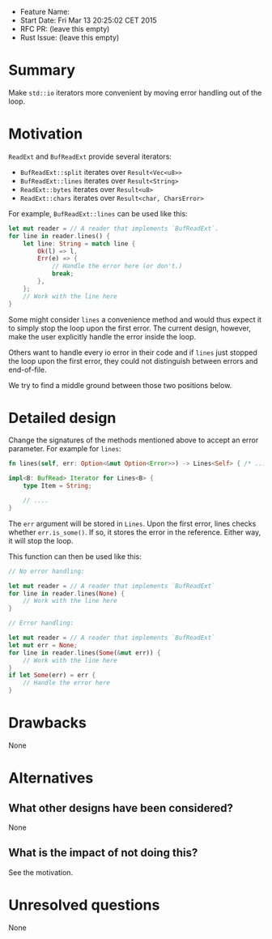 - Feature Name: 
- Start Date: Fri Mar 13 20:25:02 CET 2015
- RFC PR: (leave this empty)
- Rust Issue: (leave this empty)

# Summary

Make `std::io` iterators more convenient by moving error handling out of the
loop.

# Motivation

`ReadExt` and `BufReadExt` provide several iterators:

* `BufReadExt::split` iterates over `Result<Vec<u8>>`
* `BufReadExt::lines` iterates over `Result<String>`
* `ReadExt::bytes` iterates over `Result<u8>`
* `ReadExt::chars` iterates over `Result<char, CharsError>`

For example, `BufReadExt::lines` can be used like this:

```rust
let mut reader = // A reader that implements `BufReadExt`.
for line in reader.lines() {
    let line: String = match line {
        Ok(l) => l,
        Err(e) => {
            // Handle the error here (or don't.)
            break;
        },
    };
    // Work with the line here
}
```

Some might consider `lines` a convenience method and would thus expect it to
simply stop the loop upon the first error. The current design, however, make the
user explicitly handle the error inside the loop.

Others want to handle every io error in their code and if `lines` just stopped
the loop upon the first error, they could not distinguish between errors and
end-of-file.

We try to find a middle ground between those two positions below.

# Detailed design

Change the signatures of the methods mentioned above to accept an error
parameter. For example for `lines`:

```rust
fn lines(self, err: Option<&mut Option<Error>>) -> Lines<Self> { /* ... */ }

impl<B: BufRead> Iterator for Lines<B> {
    type Item = String;

    // ....
}
```

The `err` argument will be stored in `Lines`. Upon the first error, lines checks
whether `err.is_some()`. If so, it stores the error in the reference. Either
way, it will stop the loop.

This function can then be used like this:

```rust
// No error handling:

let mut reader = // A reader that implements `BufReadExt`
for line in reader.lines(None) {
    // Work with the line here
}

// Error handling:

let mut reader = // A reader that implements `BufReadExt`
let mut err = None;
for line in reader.lines(Some(&mut err)) {
    // Work with the line here
}
if let Some(err) = err {
    // Handle the error here
}
```

# Drawbacks

None

# Alternatives

## What other designs have been considered?

None

## What is the impact of not doing this?

See the motivation.

# Unresolved questions

None
